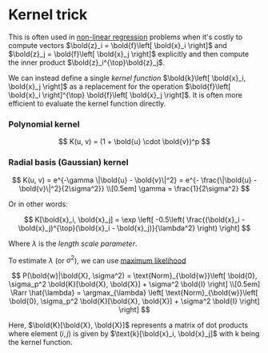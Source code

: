 # Kernel trick

This is often used in [non-linear regression](202210251356.md) problems when
it's costly to compute vectors $\bold{z}_i = \bold{f}\left[ \bold{x}_i \right]$
and $\bold{z}_j = \bold{f}\left[ \bold{x}_j \right]$ explicitly and then compute
the inner product $\bold{z}_i^{\top}\bold{z}_j$.

We can instead define a single *kernel function* $\bold{k}\left[ \bold{x}_i, \bold{x}_j \right]$
as a replacement for the operation 
$\bold{f}\left[ \bold{x}_i \right]^{\top} \bold{f}\left[ \bold{x}_j \right]$. It
is often more efficient to evaluate the kernel function directly.

### Polynomial kernel

$$
K(u, v) = (1 + \bold{u} \cdot \bold{v})^p
$$

### Radial basis (Gaussian) kernel

$$
K(u, v) = e^{-\gamma \|\bold{u} - \bold{v}\|^2}
= e^{- \frac{\|\bold{u} - \bold{v}\|^2}{2\sigma^2}} \\[0.5em]
\gamma = \frac{1}{2\sigma^2}
$$

Or in other words:

$$
K[\bold{x}_i, \bold{x}_j] = \exp \left[ -0.5\left(
\frac{(\bold{x}_i - \bold{x}_j)^{\top}(\bold{x}_i - \bold{x}_j)}{\lambda^2}
\right)  \right]
$$

Where $\lambda$ is the *length scale parameter*.

To estimate $\lambda$ (or $\sigma^2$), we can use [maximum likelihood](202210101331.md)

$$
P(\bold{w}|\bold{X}, \sigma^2) = \text{Norm}_{\bold{w}}\left[
  \bold{0},
  \sigma_p^2 \bold{K}[\bold{X}, \bold{X}] + \sigma^2 \bold{I}
\right] \\[0.5em]
\Rarr \hat{\lambda} = \argmax_{\lambda} \left[ 
\text{Norm}_{\bold{w}}\left[ 
  \bold{0},
  \sigma_p^2 \bold{K}[\bold{X}, \bold{X}] + \sigma^2 \bold{I}
\right]
\right]
$$

Here, $\bold{K}[\bold{X}, \bold{X}]$ represents a matrix of dot products where
element $(i, j)$ is given by $\text{k}[\bold{x}_i, \bold{x}_j]$ with $\text{k}$
being the kernel function.

